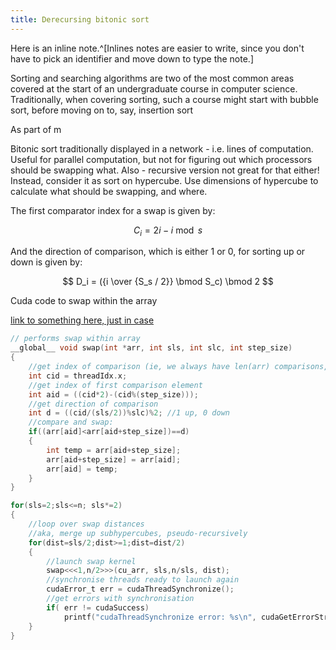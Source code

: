 ```yaml
---
title: Derecursing bitonic sort
---
```


Here is an inline note.^[Inlines notes are easier to write, since
you don't have to pick an identifier and move down to type the
note.]



Sorting and searching algorithms are two of the most common areas covered at the start of an undergraduate course in computer science. Traditionally, when covering sorting, such a course might start with bubble sort, before moving on to, say, insertion sort

As part of m

Bitonic sort traditionally displayed in a network - i.e. lines of computation. Useful for parallel computation, but not for figuring out which processors should be swapping what. Also - recursive version not great for that either! Instead, consider it as sort on hypercube. Use dimensions of hypercube to calculate what should be swapping, and where.

The first comparator index for a swap is given by:

$$ C_i = 2i - i \bmod s $$

And the direction of comparison, which is either $1$ or $0$, for sorting up or down is given by:

$$ D_i = ({i \over {S_s / 2}}  \bmod  S_c) \bmod 2 $$

Cuda code to swap within the array

[link to something here, just in case](http://www.example.com)

``` C
// performs swap within array 
__global__ void swap(int *arr, int sls, int slc, int step_size)
{
	//get index of comparison (ie, we always have len(arr) comparisons, which one are we?)
	int cid = threadIdx.x;
	//get index of first comparison element
	int aid = ((cid*2)-(cid%(step_size)));
	//get direction of comparison
	int d = ((cid/(sls/2))%slc)%2; //1 up, 0 down
	//compare and swap:
	if((arr[aid]<arr[aid+step_size])==d)
	{
		int temp = arr[aid+step_size];
		arr[aid+step_size] = arr[aid];
		arr[aid] = temp;
	}
}
```

``` C
for(sls=2;sls<=n; sls*=2)
{
	//loop over swap distances
	//aka, merge up subhypercubes, pseudo-recursively
	for(dist=sls/2;dist>=1;dist=dist/2)
	{
		//launch swap kernel
		swap<<<1,n/2>>>(cu_arr, sls,n/sls, dist);
		//synchronise threads ready to launch again
		cudaError_t err = cudaThreadSynchronize();
		//get errors with synchronisation
		if( err != cudaSuccess)
			printf("cudaThreadSynchronize error: %s\n", cudaGetErrorString(err));	
	}		
}
```